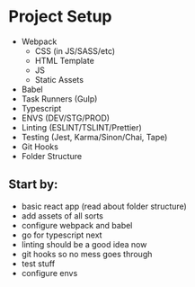 # Project Setup

- Webpack
    - CSS (in JS/SASS/etc)
    - HTML Template
    - JS
    - Static Assets
- Babel
- Task Runners (Gulp)
- Typescript
- ENVS (DEV/STG/PROD)
- Linting (ESLINT/TSLINT/Prettier)
- Testing (Jest, Karma/Sinon/Chai, Tape)
- Git Hooks
- Folder Structure


## Start by:
 - basic react app (read about folder structure)
 - add assets of all sorts
 - configure webpack and babel
 - go for typescript next
 - linting should be a good idea now
 - git hooks so no mess goes through
 - test stuff
 - configure envs